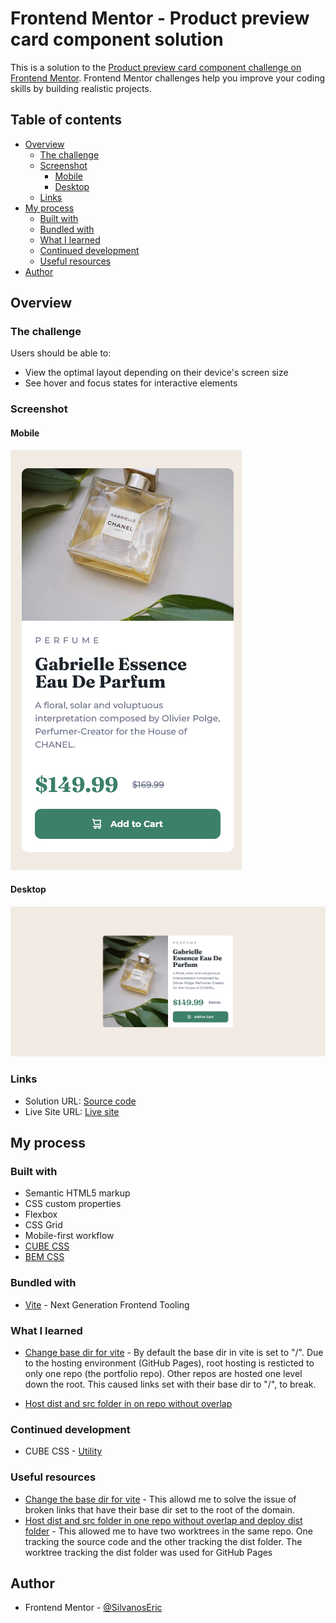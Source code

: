 # Frontend Mentor - Product preview card component solution

This is a solution to the [Product preview card component challenge on Frontend Mentor](https://www.frontendmentor.io/challenges/product-preview-card-component-GO7UmttRfa). Frontend Mentor challenges help you improve your coding skills by building realistic projects.

## Table of contents

- [Overview](#overview)
  - [The challenge](#the-challenge)
  - [Screenshot](#screenshot)
    - [Mobile](#mobile)
    - [Desktop](#desktop)
  - [Links](#links)
- [My process](#my-process)
  - [Built with](#built-with)
  - [Bundled with](#bundled-with)
  - [What I learned](#what-i-learned)
  - [Continued development](#continued-development)
  - [Useful resources](#useful-resources)
- [Author](#author)

## Overview

### The challenge

Users should be able to:

- View the optimal layout depending on their device's screen size
- See hover and focus states for interactive elements

### Screenshot

#### Mobile

![Screenshot of the mobile version of the website](./mobile.png)

#### Desktop

![Screenshot of the desktop version of the website](./desktop.png)

### Links

- Solution URL: [Source code](https://github.com/SilvanosEric/fem-product-preview-card-component)
- Live Site URL: [Live site](https://silvanoseric.github.io/fem-product-preview-card-component)

## My process

### Built with

- Semantic HTML5 markup
- CSS custom properties
- Flexbox
- CSS Grid
- Mobile-first workflow
- [CUBE CSS](https://cube.fyi/)
- [BEM CSS](http://getbem.com/)

### Bundled with

- [Vite](https://vitejs.dev/) - Next Generation Frontend Tooling

### What I learned

- [Change base dir for vite](https://stackoverflow.com/questions/69744253/vite-build-always-using-static-paths) - By default the base dir in vite is set to "/". Due to the hosting environment (GitHub Pages), root hosting is resticted to only one repo (the portfolio repo). Other repos are hosted one level down the root. This caused links set with their base dir to "/", to break.

- [Host dist and src folder in on repo without overlap](https://sangsoonam.github.io/2019/02/08/using-git-worktree-to-deploy-github-pages.html)

### Continued development

- CUBE CSS - [Utility](https://cube.fyi/utility.html#utility)

### Useful resources

- [Change the base dir for vite](https://stackoverflow.com/questions/69744253/vite-build-always-using-static-pathshttps://www.example.com) - This allowd me to solve the issue of broken links that have their base dir set to the root of the domain.
- [Host dist and src folder in one repo without overlap and deploy dist folder](https://sangsoonam.github.io/2019/02/08/using-git-worktree-to-deploy-github-pages.html) - This allowed me to have two worktrees in the same repo. One tracking the source code and the other tracking the dist folder. The worktree tracking the dist folder was used for GitHub Pages

## Author

- Frontend Mentor - [@SilvanosEric](https://www.frontendmentor.io/profile/SilvanosEric)
